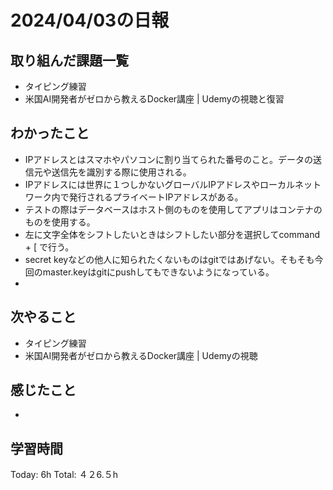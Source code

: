 # 2024/04/03の日報
## 取り組んだ課題一覧
* タイピング練習
* 米国AI開発者がゼロから教えるDocker講座 | Udemyの視聴と復習
## わかったこと
* IPアドレスとはスマホやパソコンに割り当てられた番号のこと。データの送信元や送信先を識別する際に使用される。
 * IPアドレスには世界に１つしかないグローバルIPアドレスやローカルネットワーク内で発行されるプライベートIPアドレスがある。
* テストの際はデータベースはホスト側のものを使用してアプリはコンテナのものを使用する。
* 左に文字全体をシフトしたいときはシフトしたい部分を選択してcommand + [ で行う。
* secret keyなどの他人に知られたくないものはgitではあげない。そもそも今回のmaster.keyはgitにpushしてもできないようになっている。
* 
## 次やること
* タイピング練習
* 米国AI開発者がゼロから教えるDocker講座 | Udemyの視聴
## 感じたこと
* 
  
##  学習時間
Today: 6h
Total: ４２6.５h
